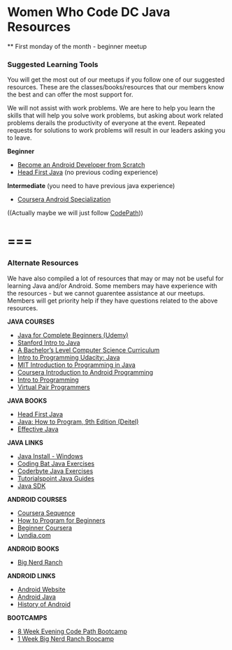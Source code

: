 # Women Who Code DC Java Resources

** First monday of the month - beginner meetup

### Suggested Learning Tools
You will get the most out of our meetups if you follow one of our suggested resources. These are the classes/books/resources that our members know the best and can offer the most support for.

We will not assist with work problems. We are here to help you learn the skills that will help you solve work problems, but asking about work related problems derails the productivity of everyone at the event. Repeated requests for solutions to work problems will result in our leaders asking you to leave.

**Beginner**   

* [Become an Android Developer from Scratch](https://www.udemy.com/become-an-android-developer-from-scratch/?dtcode=TPTbIQE29HVW) 
* [Head First Java](http://www.amazon.com/Head-First-Java-2nd-Edition/dp/0596009208/ref=sr_1_1?ie=UTF8&qid=1400022857&sr=8-1&keywords=head+first+java) (no previous coding experience)

**Intermediate** (you need to have previous java experience)   

* [Coursera Android Specialization](https://www.coursera.org/specialization/mobilecloudcomputing2/36?utm_medium=listingPage)

((Actually maybe we will just follow [CodePath](http://guides.codepath.com/android)))

===
===

### Alternate Resources

We have also compiled a lot of resources that may or may not be useful for learning Java and/or Android. Some members may have experience with the resources - but we cannot guarentee assistance at our meetups. Members will get priority help if they have questions related to the above resources.

**JAVA COURSES**

* [Java for Complete Beginners (Udemy)](https://www.udemy.com/java-tutorial/)
* [Stanford Intro to Java](http://see.stanford.edu/see/courseinfo.aspx?coll=824a47e1-135f-4508-a5aa-866adcae1111)
* [A Bachelor’s Level Computer Science Curriculum](http://blog.agupieware.com/2014/05/online-learning-bachelors-level.html)
* [Intro to Programming Udacity: Java](https://www.udacity.com/course/cs046)
* [MIT Introduction to Programming in Java](http://ocw.mit.edu/courses/electrical-engineering-and-computer-science/6-092-introduction-to-programming-in-java-january-iap-2010/)
* [Coursera Introduction to Android Programming](https://class.coursera.org/android-001/lecture)
* [Intro to Programming](http://www.saylor.org/courses/cs101/)
* [Virtual Pair Programmers](https://www.virtualpairprogrammers.com/training-courses/Java-Fundamentals-training.html)

**JAVA BOOKS**

* [Head First Java](http://www.amazon.com/Head-First-Java-2nd-Edition/dp/0596009208/ref=sr_1_1?ie=UTF8&qid=1400022857&sr=8-1&keywords=head+first+java)
* [Java: How to Program, 9th Edition (Deitel)](http://www.amazon.com/Java-How-Program-Edition-Deitel/dp/0132575663)
* [Effective Java](http://www.amazon.com/Effective-Java-Edition-Joshua-Bloch/dp/0321356683)

**JAVA LINKS**

* [Java Install - Windows](https://docs.google.com/document/d/1ta3rGU8JUHxvqEFFuGaopkqsaZZgbpHjF-6mhSxBJy8/edit?usp=sharing)
* [Coding Bat Java Exercises](http://codingbat.com/java)
* [Coderbyte Java Exercises](http://www.coderbyte.com/CodingArea/Challenges/)
* [Tutorialspoint Java Guides](http://www.tutorialspoint.com/java/)
* [Java SDK](http://www.oracle.com/technetwork/java/javase/downloads/index.html)


**ANDROID COURSES**

* [Coursera Sequence](https://www.coursera.org/specialization/mobilecloudcomputing2/36?utm_medium=listingPage)
* [How to Program for Beginners](http://www.linux.com/learn/docs/683628-android-programming-for-beginners-part-1)
* [Beginner Coursera](https://www.coursera.org/course/androidapps101)
* [Lyndia.com](http://www.lynda.com/Android-tutorials/Building-Note-Taking-App-Android/122466-2.html)


**ANDROID BOOKS**

* [Big Nerd Ranch](http://www.bignerdranch.com/we-write/android-programming.html)

**ANDROID LINKS**

* [Android Website](http://developer.android.com/about/index.html)
* [Android Java](http://developer.android.com/sdk/index.html)
* [History of Android](http://arstechnica.com/gadgets/2014/06/building-android-a-40000-word-history-of-googles-mobile-os/)

**BOOTCAMPS**

* [8 Week Evening Code Path Bootcamp](https://codepath.com/androidbootcamp)
* [1 Week Big Nerd Ranch Boocamp](https://training.bignerdranch.com/classes/android-bootcamp)
